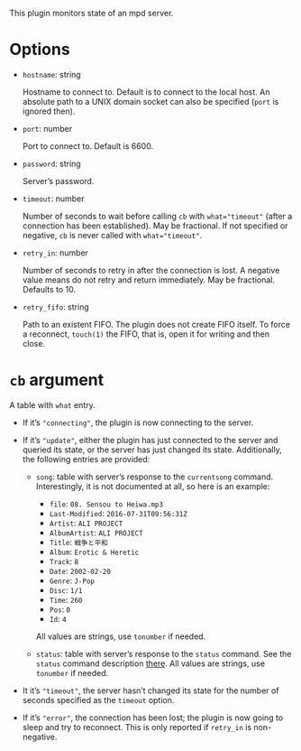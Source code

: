 This plugin monitors state of an mpd server.

Options
===
* `hostname`: string

  Hostname to connect to. Default is to connect to the local host. An absolute path to a UNIX domain socket can also be specified (`port` is ignored then).

* `port`: number

  Port to connect to. Default is 6600.

* `password`: string

  Server’s password.

* `timeout`: number

  Number of seconds to wait before calling `cb` with `what="timeout"` (after a connection has been established). May be fractional. If not specified or negative, `cb` is never called with `what="timeout"`.

* `retry_in`: number

  Number of seconds to retry in after the connection is lost. A negative value means do not retry and return immediately. May be fractional. Defaults to 10.

* `retry_fifo`: string

  Path to an existent FIFO. The plugin does not create FIFO itself. To force a reconnect, `touch(1)` the FIFO, that is, open it for writing and then close.

`cb` argument
===
A table with `what` entry.

  * If it’s `"connecting"`, the plugin is now connecting to the server.

  * If it’s `"update"`, either the plugin has just connected to the server and queried its state, or the server has just changed its state. Additionally, the following entries are provided:
    * `song`: table with server’s response to the `currentsong` command. Interestingly, it is not documented at all, so here is an example:
      - `file`: `08. Sensou to Heiwa.mp3`
      - `Last-Modified`: `2016-07-31T09:56:31Z`
      - `Artist`: `ALI PROJECT`
      - `AlbumArtist`: `ALI PROJECT`
      - `Title`: `戦争と平和`
      - `Album`: `Erotic & Heretic`
      - `Track`: `8`
      - `Date`: `2002-02-20`
      - `Genre`: `J-Pop`
      - `Disc`: `1/1`
      - `Time`: `260`
      - `Pos`: `0`
      - `Id`: `4`

      All values are strings, use `tonumber` if needed.

    * `status`: table with server’s response to the `status` command. See the `status` command description [there](https://www.musicpd.org/doc/protocol/command_reference.html). All values are strings, use `tonumber` if needed.

  * It it’s `"timeout"`, the server hasn’t changed its state for the number of seconds specified as the `timeout` option.

  * If it’s `"error"`, the connection has been lost; the plugin is now going to sleep and try to reconnect. This is only reported if `retry_in` is non-negative.
